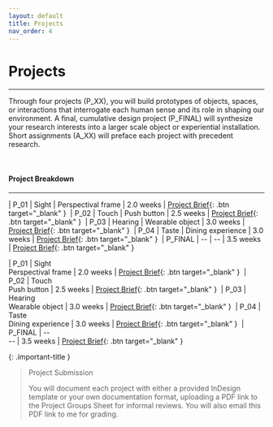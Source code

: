 ```yaml
---
layout: default
title: Projects
nav_order: 4
---
```


# Projects

---

Through four projects (P_XX), you will build prototypes of objects, spaces, or interactions that interrogate each human sense and its role in shaping our environment. A final, cumulative design project (P_FINAL) will synthesize your research interests into a larger scale object or experiential installation. Short assignments (A_XX) will preface each project with precedent research.

<br>

#### Project Breakdown

---

| P_01            | Sight          | Perspectival frame   | 2.0 weeks      | <span class="fs-3">[Project Brief](http://example.com/){: .btn target="_blank" }</span>&nbsp;
| P_02            | Touch          | Push button          | 2.5 weeks      | <span class="fs-3">[Project Brief](http://example.com/){: .btn target="_blank" }</span>&nbsp;
| P_03            | Hearing        | Wearable object      | 3.0 weeks      | <span class="fs-3">[Project Brief](http://example.com/){: .btn target="_blank" }</span>&nbsp;
| P_04            | Taste          | Dining experience    | 3.0 weeks      | <span class="fs-3">[Project Brief](http://example.com/){: .btn target="_blank" }</span>&nbsp;
| P_FINAL         | --             | --                   | 3.5 weeks      | <span class="fs-3">[Project Brief](http://example.com/){: .btn target="_blank" }</span>&nbsp;


| P_01            | Sight <br> Perspectival frame   | 2.0 weeks      | <span class="fs-3">[Project Brief](http://example.com/){: .btn target="_blank" }</span>&nbsp;
| P_02            | Touch <br> Push button          | 2.5 weeks      | <span class="fs-3">[Project Brief](http://example.com/){: .btn target="_blank" }</span>&nbsp;
| P_03            | Hearing <br> Wearable object    | 3.0 weeks      | <span class="fs-3">[Project Brief](http://example.com/){: .btn target="_blank" }</span>&nbsp;
| P_04            | Taste <br> Dining experience    | 3.0 weeks      | <span class="fs-3">[Project Brief](http://example.com/){: .btn target="_blank" }</span>&nbsp;
| P_FINAL         | -- <br> --                      | 3.5 weeks      | <span class="fs-3">[Project Brief](http://example.com/){: .btn target="_blank" }</span>&nbsp;

{: .important-title }
> Project Submission
>
> You will document each project with either a provided InDesign template or your own documentation format, uploading a PDF link to the Project Groups Sheet for informal reviews. You will also email this PDF link to me for grading.
